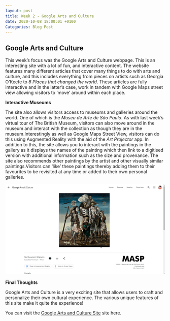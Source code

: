 ```yaml
---
layout: post
title: Week 2 - Google Arts and Culture
date: 2020-10-08 18:00:01 +0100
Categories: Blog Post
---
```


## Google Arts and Culture 
This week’s focus was the Google Arts and Culture webpage. This is an interesting site with a lot of fun, and interactive content. 
The website features many different articles that cover many things to do with arts and culture, and this includes everything from pieces on artists such as Georgia O’Keefe to *6 Places that changed the world*. These articles are fully interactive and in the latter’s case, work in tandem with Google Maps street view allowing visitors to ‘move’ around within each place.

 **Interactive Museums**

 The site also allows visitors access to museums and galleries around the world. One of which is the *Museu de Arte de São Paulo*. As with last week’s virtual tour of The British Museum, visitors can also move around in the museum and interact with the collection as though they are in the museum.Interestingly as well as Google Maps Street View, visitors can do this using Augmented Reality with  the aid of the *Art Projector* app. In addition to this, the site allows you to interact with the paintings in the gallery as it displays the names of the painting which then link to a digitised version with additional information such as the size and provenance. The site also recommends other paintings by the artist and other visually similar paintings.Visitors can ‘like’ these paintings thereby adding them to their favourites to be revisited at any time or added to their own personal galleries.
          
![Google arts](\media\arts.png)
           
 **Final Thoughts**

Google Arts and Culture is a very exciting site that allows users to craft and personalize their own cultural experience. The various unique features of this site make it quite the experience!

 You can visit the [Google Arts and Culture Site][Google-Arts-and-Culture-Site] site here.
 
 [Google-Arts-and-Culture-Site]: (https://artsandculture.google.com/)
